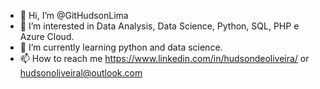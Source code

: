 - 👋 Hi, I’m @GitHudsonLima
- 👀 I’m interested in Data Analysis, Data Science, Python, SQL, PHP e Azure Cloud.
- 🌱 I’m currently learning python and data science.
- 📫 How to reach me https://www.linkedin.com/in/hudsondeoliveira/ or hudsonoliveiral@outlook.com

<!---
GitHudsonLima/GitHudsonLima is a ✨ special ✨ repository because its `README.md` (this file) appears on your GitHub profile.
You can click the Preview link to take a look at your changes.
--->
